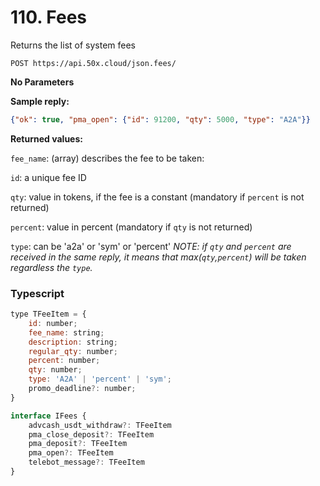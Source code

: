 # 110. Fees

Returns the list of system fees

```text
POST https://api.50x.cloud/json.fees/
```

**No Parameters**

**Sample reply:**

```json
{"ok": true, "pma_open": {"id": 91200, "qty": 5000, "type": "A2A"}}
```

**Returned values:**

`fee_name`: (array) describes the fee to be taken:

`id`:  a unique fee ID

`qty`: value in tokens, if the fee is a constant (mandatory if `percent` is not returned)

`percent`: value in percent (mandatory if `qty` is not returned)

`type`: can be 'a2a' or 'sym' or 'percent'
_NOTE: if `qty` and `percent` are received in the same reply, it means that max(`qty`,`percent`) will be taken regardless the `type`._

### **Typescript**

```js
type TFeeItem = {
    id: number;
    fee_name: string;
    description: string;
    regular_qty: number;
    percent: number;
    qty: number;
    type: 'A2A' | 'percent' | 'sym';
    promo_deadline?: number;
}

interface IFees {
    advcash_usdt_withdraw?: TFeeItem 
    pma_close_deposit?: TFeeItem 
    pma_deposit?: TFeeItem 
    pma_open?: TFeeItem 
    telebot_message?: TFeeItem 
}
```

